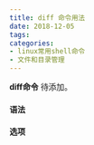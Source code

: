 ```yaml
---
title: diff 命令用法
date: 2018-12-05
tags:
categories: 
- linux常用shell命令
- 文件和目录管理
---
```

**diff命令** 待添加。
<!-- more --> 
#### **语法**


#### **选项**
